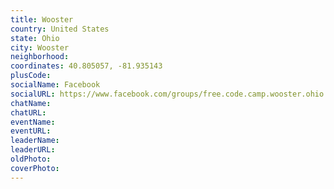 ```yaml
---
title: Wooster
country: United States
state: Ohio
city: Wooster
neighborhood: 
coordinates: 40.805057, -81.935143
plusCode:
socialName: Facebook
socialURL: https://www.facebook.com/groups/free.code.camp.wooster.ohio
chatName:
chatURL:
eventName:
eventURL:
leaderName:
leaderURL:
oldPhoto: 
coverPhoto:
---
```

